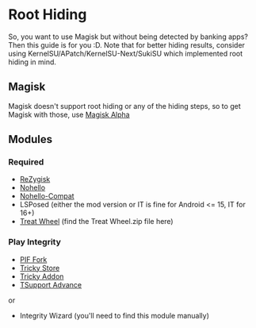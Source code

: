 # Root Hiding

So, you want to use Magisk but without being detected by banking apps? Then this guide is for you :D. Note that for better hiding results, consider using KernelSU/APatch/KernelSU-Next/SukiSU which implemented root hiding in mind.

## Magisk

Magisk doesn't support root hiding or any of the hiding steps, so to get Magisk with those, use [Magisk Alpha](t.me/magiskalpha)

## Modules

### Required

+ [ReZygisk](sybau)
+ [Nohello](sybau)
+ [Nohello-Compat](sybau)
+ LSPosed (either the mod version or IT is fine for Android <= 15, IT for 16+)
+ [Treat Wheel](t.me/performancorg) (find the Treat Wheel.zip file here)

### Play Integrity

+ [PIF Fork](https://github.com/osm0sis/PlayIntegrityFork/releases/latest)
+ [Tricky Store](https://github.com/5ec1cff/TrickyStore/releases/latest)
+ [Tricky Addon](https://github.com/KOWX712/Tricky-Addon-Update-Target-List/releases/latest)
+ [TSupport Advance](sybau)

or

+ Integrity Wizard (you'll need to find this module manually)
